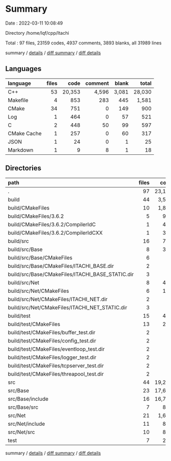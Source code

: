 # Summary

Date : 2022-03-11 10:08:49

Directory /home/lqf/cpp/Itachi

Total : 97 files,  23159 codes, 4937 comments, 3893 blanks, all 31989 lines

summary / [details](details.md) / [diff summary](diff.md) / [diff details](diff-details.md)

## Languages
| language | files | code | comment | blank | total |
| :--- | ---: | ---: | ---: | ---: | ---: |
| C++ | 53 | 20,353 | 4,596 | 3,081 | 28,030 |
| Makefile | 4 | 853 | 283 | 445 | 1,581 |
| CMake | 34 | 751 | 0 | 149 | 900 |
| Log | 1 | 464 | 0 | 57 | 521 |
| C | 2 | 448 | 50 | 99 | 597 |
| CMake Cache | 1 | 257 | 0 | 60 | 317 |
| JSON | 1 | 24 | 0 | 1 | 25 |
| Markdown | 1 | 9 | 8 | 1 | 18 |

## Directories
| path | files | code | comment | blank | total |
| :--- | ---: | ---: | ---: | ---: | ---: |
| . | 97 | 23,159 | 4,937 | 3,893 | 31,989 |
| build | 44 | 3,565 | 385 | 906 | 4,856 |
| build/CMakeFiles | 10 | 1,890 | 102 | 297 | 2,289 |
| build/CMakeFiles/3.6.2 | 5 | 926 | 102 | 221 | 1,249 |
| build/CMakeFiles/3.6.2/CompilerIdC | 1 | 417 | 50 | 95 | 562 |
| build/CMakeFiles/3.6.2/CompilerIdCXX | 1 | 390 | 52 | 92 | 534 |
| build/src | 16 | 771 | 135 | 301 | 1,207 |
| build/src/Base | 8 | 346 | 63 | 137 | 546 |
| build/src/Base/CMakeFiles | 6 | 95 | 0 | 18 | 113 |
| build/src/Base/CMakeFiles/ITACHI_BASE.dir | 2 | 40 | 0 | 6 | 46 |
| build/src/Base/CMakeFiles/ITACHI_BASE_STATIC.dir | 3 | 43 | 0 | 7 | 50 |
| build/src/Net | 8 | 425 | 72 | 164 | 661 |
| build/src/Net/CMakeFiles | 6 | 111 | 0 | 18 | 129 |
| build/src/Net/CMakeFiles/ITACHI_NET.dir | 2 | 48 | 0 | 6 | 54 |
| build/src/Net/CMakeFiles/ITACHI_NET_STATIC.dir | 3 | 51 | 0 | 7 | 58 |
| build/test | 15 | 476 | 72 | 167 | 715 |
| build/test/CMakeFiles | 13 | 228 | 0 | 41 | 269 |
| build/test/CMakeFiles/buffer_test.dir | 2 | 36 | 0 | 6 | 42 |
| build/test/CMakeFiles/config_test.dir | 2 | 36 | 0 | 6 | 42 |
| build/test/CMakeFiles/eventloop_test.dir | 2 | 36 | 0 | 6 | 42 |
| build/test/CMakeFiles/logger_test.dir | 2 | 36 | 0 | 6 | 42 |
| build/test/CMakeFiles/tcpserver_test.dir | 2 | 36 | 0 | 6 | 42 |
| build/test/CMakeFiles/threapool_test.dir | 2 | 36 | 0 | 6 | 42 |
| src | 44 | 19,278 | 4,454 | 2,923 | 26,655 |
| src/Base | 23 | 17,620 | 4,224 | 2,811 | 24,655 |
| src/Base/include | 16 | 16,786 | 4,030 | 2,746 | 23,562 |
| src/Base/src | 7 | 834 | 194 | 65 | 1,093 |
| src/Net | 21 | 1,658 | 230 | 112 | 2,000 |
| src/Net/include | 11 | 828 | 123 | 77 | 1,028 |
| src/Net/src | 10 | 830 | 107 | 35 | 972 |
| test | 7 | 283 | 90 | 62 | 435 |

summary / [details](details.md) / [diff summary](diff.md) / [diff details](diff-details.md)